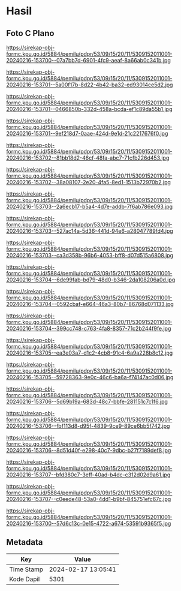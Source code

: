 # Hasil

## Foto C Plano

https://sirekap-obj-formc.kpu.go.id/5884/pemilu/pdpr/53/09/15/20/11/5309152011001-20240216-153700--07a7bb7d-6901-4fc9-aeaf-8a66ab0c341b.jpg

https://sirekap-obj-formc.kpu.go.id/5884/pemilu/pdpr/53/09/15/20/11/5309152011001-20240216-153701--5a00f17b-8d22-4b42-ba32-ed93014ce5d2.jpg

https://sirekap-obj-formc.kpu.go.id/5884/pemilu/pdpr/53/09/15/20/11/5309152011001-20240216-153701--0466850b-332d-458a-bcda-ef1c89da55b1.jpg

https://sirekap-obj-formc.kpu.go.id/5884/pemilu/pdpr/53/09/15/20/11/5309152011001-20240216-153701--9ef218d7-0aae-424d-9e1d-21c2217676f0.jpg

https://sirekap-obj-formc.kpu.go.id/5884/pemilu/pdpr/53/09/15/20/11/5309152011001-20240216-153702--81bb18d2-46cf-48fa-abc7-71cfb226d453.jpg

https://sirekap-obj-formc.kpu.go.id/5884/pemilu/pdpr/53/09/15/20/11/5309152011001-20240216-153702--38a08107-2e20-4fa5-8ed1-1513b72970b2.jpg

https://sirekap-obj-formc.kpu.go.id/5884/pemilu/pdpr/53/09/15/20/11/5309152011001-20240216-153703--2a6ecb17-b5a4-4d7e-addb-7f6ab786e093.jpg

https://sirekap-obj-formc.kpu.go.id/5884/pemilu/pdpr/53/09/15/20/11/5309152011001-20240216-153703--527ac14a-5d36-441d-94e6-a28047789fd4.jpg

https://sirekap-obj-formc.kpu.go.id/5884/pemilu/pdpr/53/09/15/20/11/5309152011001-20240216-153703--ca3d358b-96b6-4053-bff8-d07d515a6808.jpg

https://sirekap-obj-formc.kpu.go.id/5884/pemilu/pdpr/53/09/15/20/11/5309152011001-20240216-153704--6de99fab-bd79-48d0-b346-2da108206a0d.jpg

https://sirekap-obj-formc.kpu.go.id/5884/pemilu/pdpr/53/09/15/20/11/5309152011001-20240216-153704--0592cbaf-e664-46a3-80b7-86768d071133.jpg

https://sirekap-obj-formc.kpu.go.id/5884/pemilu/pdpr/53/09/15/20/11/5309152011001-20240216-153704--399cc748-c763-4fa8-8357-71c2b244f9fe.jpg

https://sirekap-obj-formc.kpu.go.id/5884/pemilu/pdpr/53/09/15/20/11/5309152011001-20240216-153705--ea3e03a7-d1c2-4cb8-91c4-6a9a228b8c12.jpg

https://sirekap-obj-formc.kpu.go.id/5884/pemilu/pdpr/53/09/15/20/11/5309152011001-20240216-153705--59728363-9e0c-46c6-ba6a-f74147ac0d06.jpg

https://sirekap-obj-formc.kpu.go.id/5884/pemilu/pdpr/53/09/15/20/11/5309152011001-20240216-153706--5d69b19a-683d-48c7-bbfe-281151c7c1f6.jpg

https://sirekap-obj-formc.kpu.go.id/5884/pemilu/pdpr/53/09/15/20/11/5309152011001-20240216-153706--fbf113d8-d95f-4839-9ce9-89ce6bb5f742.jpg

https://sirekap-obj-formc.kpu.go.id/5884/pemilu/pdpr/53/09/15/20/11/5309152011001-20240216-153706--8d51d40f-e298-40c7-9dbc-b27f7189def8.jpg

https://sirekap-obj-formc.kpu.go.id/5884/pemilu/pdpr/53/09/15/20/11/5309152011001-20240216-153707--bfd380c7-3eff-40ad-b4dc-c312d02d9a61.jpg

https://sirekap-obj-formc.kpu.go.id/5884/pemilu/pdpr/53/09/15/20/11/5309152011001-20240216-153707--c0eede48-53a0-4dd1-b9bf-845751efc67c.jpg

https://sirekap-obj-formc.kpu.go.id/5884/pemilu/pdpr/53/09/15/20/11/5309152011001-20240216-153700--57d6c13c-0e15-4722-a674-53591b9365f5.jpg


## Metadata

| Key        | Value               |
| ---------- | ------------------- |
| Time Stamp | 2024-02-17 13:05:41 |
| Kode Dapil | 5301                |



